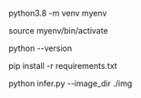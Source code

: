 python3.8 -m venv myenv

source myenv/bin/activate

python --version

pip install -r requirements.txt

python infer.py --image_dir ./img
